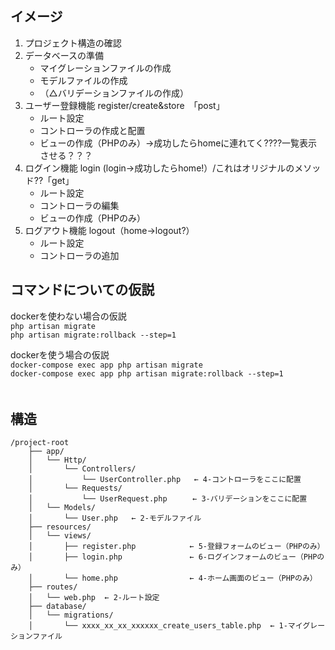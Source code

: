 ## イメージ
1. プロジェクト構造の確認
2. データベースの準備
    - マイグレーションファイルの作成
    - モデルファイルの作成
    - （△バリデーションファイルの作成）
3. ユーザー登録機能 register/create&store　「post」
    - ルート設定
    - コントローラの作成と配置
    - ビューの作成（PHPのみ）→成功したらhomeに連れてく????一覧表示させる？？？
4. ログイン機能 login (login→成功したらhome!）/これはオリジナルのメソッド??「get」
    - ルート設定
    - コントローラの編集
    - ビューの作成（PHPのみ）
6. ログアウト機能 logout（home→logout?）
    - ルート設定
    - コントローラの追加
　　
## コマンドについての仮説
dockerを使わない場合の仮説   
`php artisan migrate`  
`php artisan migrate:rollback --step=1`  

dockerを使う場合の仮説  
`docker-compose exec app php artisan migrate`  
`docker-compose exec app php artisan migrate:rollback --step=1`  
  　
## 構造
```
/project-root
    ├── app/
    │   └── Http/
    │       └── Controllers/
    │           └── UserController.php   ← 4-コントローラをここに配置
    │       └── Requests/
    │           └── UserRequest.php 　   ← 3-バリデーションをここに配置
    │   └── Models/
    │       └── User.php   ← 2-モデルファイル
    ├── resources/
    │   └── views/
    │       ├── register.php            ← 5-登録フォームのビュー（PHPのみ）
    │       ├── login.php               ← 6-ログインフォームのビュー（PHPのみ）
    │       └── home.php                ← 4-ホーム画面のビュー（PHPのみ）
    ├── routes/
    │   └── web.php  ← 2-ルート設定
    ├── database/
    │   └── migrations/
    │       └── xxxx_xx_xx_xxxxxx_create_users_table.php  ← 1-マイグレーションファイル

```

